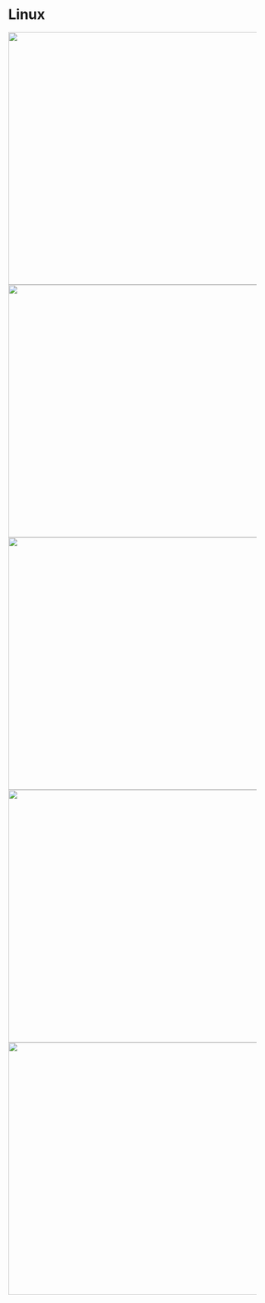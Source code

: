 # Linux

<img src="https://github.com/rbizoi/IntelligenceEnDonneesDeSante/blob/main/Installation/imges/2021-11-24_15-36-52.png" width="512">
<img src="https://github.com/rbizoi/IntelligenceEnDonneesDeSante/blob/main/Installation/imges/2021-11-24_15-37-36.png" width="512">
<img src="https://github.com/rbizoi/IntelligenceEnDonneesDeSante/blob/main/Installation/imges/2021-11-24_15-38-33.png" width="512">
<img src="https://github.com/rbizoi/IntelligenceEnDonneesDeSante/blob/main/Installation/imges/2021-11-24_15-39-08.png" width="512">
<img src="https://github.com/rbizoi/IntelligenceEnDonneesDeSante/blob/main/Installation/imges/2021-11-24_15-39-44.png" width="512">
